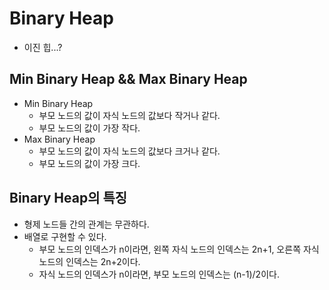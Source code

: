 # Binary Heap
- 이진 힙...?
## Min Binary Heap && Max Binary Heap
- Min Binary Heap
  - 부모 노드의 값이 자식 노드의 값보다 작거나 같다.
  - 부모 노드의 값이 가장 작다.
- Max Binary Heap
  - 부모 노드의 값이 자식 노드의 값보다 크거나 같다.
  - 부모 노드의 값이 가장 크다.

## Binary Heap의 특징
- 형제 노드들 간의 관계는 무관하다.
- 배열로 구현할 수 있다.
  - 부모 노드의 인덱스가 n이라면, 왼쪽 자식 노드의 인덱스는 2n+1, 오른쪽 자식 노드의 인덱스는 2n+2이다.
  - 자식 노드의 인덱스가 n이라면, 부모 노드의 인덱스는 (n-1)/2이다.
